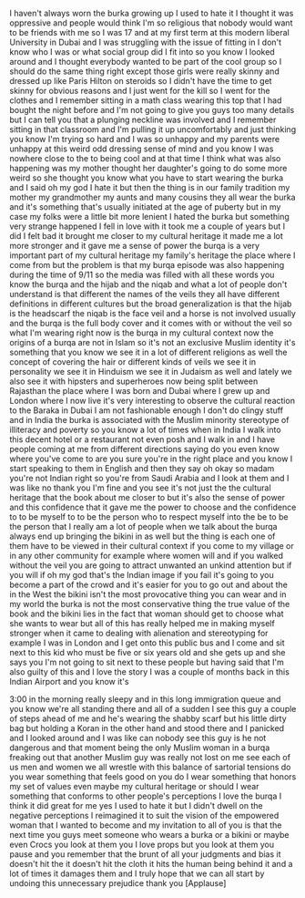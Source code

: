 
I haven&#39;t always worn the burka growing
up I used to hate it I thought it was
oppressive and people would think I&#39;m so
religious that nobody would want to be
friends with me
so I was 17 and at my first term at this
modern liberal University in Dubai and I
was struggling with the issue of fitting
in I don&#39;t know who I was or what social
group did I fit into so you know I
looked around and I thought everybody
wanted to be part of the cool group so I
should do the same thing right except
those girls were really skinny and
dressed up like Paris Hilton on steroids
so I didn&#39;t have the time to get skinny
for obvious reasons and I just went for
the kill so I went for the clothes and I
remember sitting in a math class wearing
this top that I had bought the night
before and I&#39;m not going to give you
guys too many details but I can tell you
that a plunging neckline was involved
and I remember sitting in that classroom
and I&#39;m pulling it up uncomfortably and
just thinking you know I&#39;m trying so
hard and I was so unhappy and my parents
were unhappy at this weird odd dressing
sense of mind and you know I was nowhere
close to the to being cool and at that
time I think what was also happening was
my mother thought her daughter&#39;s going
to do some more weird so she
thought you know what you have to start
wearing the burka and I said oh my god I
hate it but then the thing is in our
family tradition my mother my
grandmother my aunts and many cousins
they all wear the burka and it&#39;s
something that&#39;s usually initiated at
the age of puberty but in my case my
folks were a little bit more lenient I
hated the burka but something very
strange happened I fell in love with it
took me a couple of years but I did I
felt bad it brought me closer to my
cultural heritage
it made me a lot more stronger and it
gave me a sense of power the burqa is a
very important part of my cultural
heritage my family&#39;s heritage the place
where I come from but the problem is
that my burqa episode was also happening
during the time of 9/11 so the media was
filled with all these words you know the
burqa and the hijab and the niqab and
what a lot of people don&#39;t understand is
that different the names of the veils
they all have different definitions in
different cultures but the broad
generalization is that the hijab is the
headscarf the niqab is the face veil and
a horse is not involved usually and the
burqa is the full body cover and it
comes with or without the veil so what
I&#39;m wearing right now is the burqa in my
cultural context
now the origins of a burqa are not in
Islam so it&#39;s not an exclusive Muslim
identity it&#39;s something that you know we
see it in a lot of different religions
as well the concept of covering the hair
or different kinds of veils we see it in
personality we see it in Hinduism we see
it in Judaism as well and lately we also
see it with hipsters and superheroes
now being split between Rajasthan the
place where I was born and Dubai where I
grew up and London where I now live it&#39;s
very interesting to observe the cultural
reaction to the Baraka in Dubai I am not
fashionable enough I don&#39;t do clingy
stuff and in India the burka is
associated with the Muslim minority
stereotype of illiteracy and poverty so
you know a lot of times when in India I
walk into this decent hotel or a
restaurant not even posh and I walk in
and I have people coming at me from
different directions saying do you even
know where you&#39;ve come to are you sure
you&#39;re in the right place and you know I
start speaking to them in English and
then they say oh okay so madam you&#39;re
not Indian right so you&#39;re from Saudi
Arabia and I look at them and I was like
no thank you I&#39;m fine and you see it&#39;s
not just the the cultural heritage that
the book about me closer to but it&#39;s
also the sense of power and this
confidence that it gave me the power to
choose and the confidence to to be
myself to to be the person who to
respect myself into the be to be the
person that I really am a lot of people
when we talk about the burqa always end
up bringing the bikini in as well but
the thing is each one of them have to be
viewed in their cultural context if you
come to my village or in any other
community for example where women will
and if you walked without the veil you
are going to attract unwanted an unkind
attention but if you will if oh my god
that&#39;s the Indian image if you fail it&#39;s
going to you become a part of the crowd
and it&#39;s easier for you to go out and
about the in the West the bikini isn&#39;t
the most provocative thing you can wear
and in my world the burka is not the
most conservative thing the true value
of the book and the bikini lies in the
fact that
woman should get to choose what she
wants to wear but all of this has really
helped me in making myself stronger when
it came to dealing with alienation and
stereotyping for example I was in London
and I get onto this public bus and I
come and sit next to this kid who must
be five or six years old and she gets up
and she says you I&#39;m not going to sit
next to these people but having said
that I&#39;m also guilty of this and I love
the story I was a couple of months back
in this Indian Airport and you know it&#39;s

3:00 in the morning really sleepy and in
this long immigration queue and you know
we&#39;re all standing there and all of a
sudden I see this guy a couple of steps
ahead of me and he&#39;s wearing the shabby
scarf but his little dirty bag but
holding a Koran in the other hand and
stood there and I panicked and I looked
around and I was like can nobody see
this guy is he not dangerous and that
moment being the only Muslim woman in a
burqa freaking out that another Muslim
guy was really not lost on me see each
of us men and women we all wrestle with
this balance of sartorial tensions do
you wear something that feels good on
you do I wear something that honors my
set of values even maybe my cultural
heritage or should I wear something that
conforms to other people&#39;s perceptions
I love the burqa I think it did great
for me yes I used to hate it but I
didn&#39;t dwell on the negative perceptions
I reimagined it to suit the vision of
the empowered woman that I wanted to
become and my invitation to all of you
is that the next time you guys meet
someone who wears a burka or a bikini or
maybe even Crocs you look at them
you I love props but you look at them
you pause and you remember that the
brunt of all your judgments and bias it
doesn&#39;t hit the it doesn&#39;t hit the cloth
it hits the human being behind it and a
lot of times it damages them and I truly
hope that we can all start by undoing
this unnecessary prejudice thank you
[Applause]
